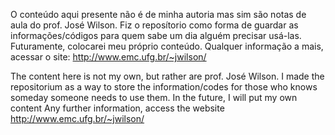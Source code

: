   O conteúdo aqui presente não é de minha autoria mas sim são notas de aula do prof. José Wilson. Fiz o reposítorio como 
forma de guardar as informações/códigos para quem sabe um dia alguém precisar usá-las. Futuramente, colocarei meu 
próprio conteúdo. Qualquer informação a mais, acessar o site: http://www.emc.ufg.br/~jwilson/

  The content here is not my own, but rather are prof. José Wilson. I made the repositorium as a way to store the 
information/codes for those who knows someday someone needs to use them. In the future, I will put my own content
Any further information, access the website http://www.emc.ufg.br/~jwilson/
